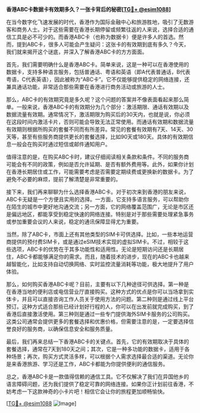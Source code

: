 **香港ABC卡数据卡有效期多久？一张卡背后的秘密[[TG💪+ @esim1088](https://t.me/s/esim1088)]**

在当今数字化飞速发展的时代，香港作为国际金融中心和旅游胜地，吸引了无数游客和商务人士。对于这些需要在香港长期停留或频繁往返的人来说，选择合适的通信工具是必不可少的。而香港ABC卡（也称为数据卡）便是许多人的首选。然而，提到ABC卡，很多人可能会产生疑问：这张卡的有效期到底有多久？今天，我们就来揭开这个谜底，并深入了解香港ABC卡的方方面面。

首先，我们需要明确什么是香港ABC卡。简单来说，这是一种可以在香港使用的数据卡，支持多种语言服务，包括普通话、粤语和英语（即A代表普通话，B代表粤语，C代表英语），因此被称为“ABC卡”。它不仅能够提供稳定的网络连接，还兼具通话功能，非常适合那些需要在香港进行商务活动或旅游的人士。

那么，ABC卡的有效期究竟是多久呢？这个问题的答案并不像表面看起来那么简单。一般来说，香港ABC卡的有效期分为几个部分：激活期限、通话有效期以及数据流量有效期。通常情况下，激活期限为购买后的30天内，也就是说，你必须在这段时间内激活卡片，否则可能会导致无法正常使用。而通话有效期和数据流量有效期则根据所购买的套餐不同而有所差异。常见的套餐有效期有7天、14天、30天等，甚至有些服务商提供更长的套餐选择，比如90天或180天。具体的有效期信息一般会在购买时通过短信或邮件通知用户。

值得注意的是，在购买ABC卡时，建议仔细阅读相关条款和条件。不同的服务商可能会有不同的政策，例如是否允许延期、是否有额外费用等。此外，如果你计划在香港长期居住或工作，可能需要考虑是否需要定期续费或更换新的数据卡。为了避免不必要的麻烦，提前了解清楚是非常重要的。

接下来，我们再来聊聊为什么选择香港ABC卡。对于初次来到香港的朋友来说，ABC卡无疑是一个方便且实用的选择。一方面，它支持多语言服务，可以帮助你在陌生的城市中更好地沟通交流；另一方面，它的网络覆盖范围广，无论是市区还是偏远地区，都能享受到稳定快速的网络连接。特别是对于那些需要处理紧急事务或参加重要会议的人来说，稳定的通讯保障显得尤为重要。

当然，除了ABC卡，市面上还有其他类型的SIM卡可供选择。比如，一些本地运营商提供的预付费SIM卡，或是通过eSIM技术实现的虚拟SIM卡。不过，相较于这些选项，ABC卡的优势在于其多功能性和适用性。无论是短期访问还是长期居住，ABC卡都能够满足你的需求。而且，随着技术的进步，现在的ABC卡也越来越智能化，比如支持自动切换网络、实时监控流量消耗等功能，极大地提升了用户体验。

那么，如何购买香港ABC卡呢？目前，主要有以下几种途径可供选择。第一种是在香港当地的便利店或电信营业厅直接购买。这种方式的优点是你可以当场拿到实体卡，并且可以直接咨询工作人员关于使用方法的问题。第二种则是通过线上平台预订。这种方式适合那些已经计划好行程的人，你可以在出发前就完成购买，到了香港后直接激活使用。第三种则是通过一些专门提供海外SIM卡服务的公司购买。这类公司通常会提供更多的套餐选择和优惠价格，但需要注意的是，一定要选择信誉良好的服务商，以确保信息安全和服务质量。

最后，我们再来总结一下香港ABC卡的关键点。首先，它的有效期取决于具体的套餐选择，通常在7天到180天之间；其次，它是一种多功能的数据卡，适用于各种场景；再次，购买方式灵活多样，可以根据个人需求选择最合适的渠道。无论你是来香港旅游、学习还是工作，ABC卡都能为你提供便利的通信服务。

总之，香港ABC卡是一款值得信赖的通信工具。它不仅解决了我们在异国他乡的语言障碍问题，还为我们提供了稳定可靠的网络连接。如果你正计划前往香港，不妨考虑一下这款神奇的小卡片吧！相信它会让你的旅程更加顺畅愉快。

[[TG💪+ @esim1088](https://t.me/s/esim1088) ![Image](https://i.postimg.cc/4NQfJmqS/Snipaste-2025-05-13-00-14-12.png)]